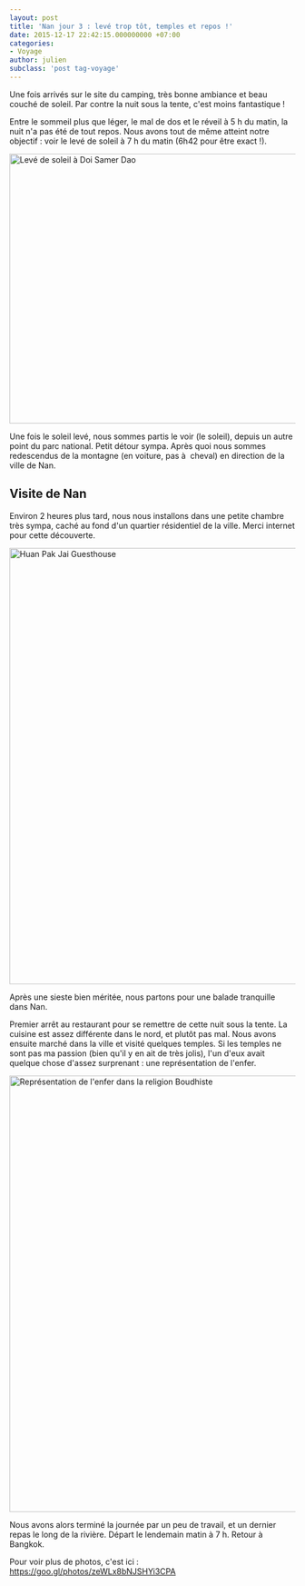 ```yaml
---
layout: post
title: 'Nan jour 3 : levé trop tôt, temples et repos !'
date: 2015-12-17 22:42:15.000000000 +07:00
categories:
- Voyage
author: julien
subclass: 'post tag-voyage'
---
```


Une fois arrivés sur le site du camping, très bonne ambiance et beau couché de soleil. Par contre la nuit sous la tente, c'est moins fantastique !

Entre le sommeil plus que léger, le mal de dos et le réveil à 5 h du matin, la nuit n'a pas été de tout repos. Nous avons tout de même atteint notre objectif : voir le levé de soleil à 7 h du matin (6h42 pour être exact !).

<img src="{{ site.baseurl }}/assets/images/P1010899.jpg" alt="Levé de soleil à Doi Samer Dao" width="1366" height="475" />

Une fois le soleil levé, nous sommes partis le voir (le soleil), depuis un autre point du parc national. Petit détour sympa. Après quoi nous sommes redescendus de la montagne (en voiture, pas à  cheval) en direction de la ville de Nan.

<h2>Visite de Nan</h2>

Environ 2 heures plus tard, nous nous installons dans une petite chambre très sympa, caché au fond d'un quartier résidentiel de la ville. Merci internet pour cette découverte.

<img src="{{ site.baseurl }}/assets/images/P1010915.jpg" alt="Huan Pak Jai Guesthouse" width="1024" height="768" />

Après une sieste bien méritée, nous partons pour une balade tranquille dans Nan.

Premier arrêt au restaurant pour se remettre de cette nuit sous la tente. La cuisine est assez différente dans le nord, et plutôt pas mal.
Nous avons ensuite marché dans la ville et visité quelques temples. Si les temples ne sont pas ma passion (bien qu'il y en ait de très jolis), l'un d'eux avait quelque chose d'assez surprenant : une représentation de l'enfer.

<img src="{{ site.baseurl }}/assets/images/P1010921.jpg" alt="Représentation de l'enfer dans la religion Boudhiste" width="1024" height="768" />

Nous avons alors terminé la journée par un peu de travail, et un dernier repas le long de la rivière. Départ le lendemain matin à 7 h. Retour à Bangkok.

Pour voir plus de photos, c'est ici : <a href="https://goo.gl/photos/zeWLx8bNJSHYi3CPA" target="_blank">https://goo.gl/photos/zeWLx8bNJSHYi3CPA</a>
